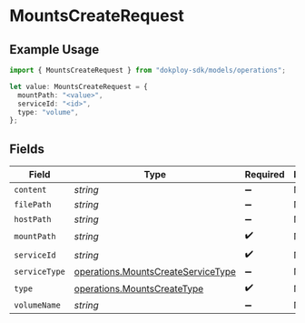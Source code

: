 # MountsCreateRequest

## Example Usage

```typescript
import { MountsCreateRequest } from "dokploy-sdk/models/operations";

let value: MountsCreateRequest = {
  mountPath: "<value>",
  serviceId: "<id>",
  type: "volume",
};
```

## Fields

| Field                                                                                    | Type                                                                                     | Required                                                                                 | Description                                                                              |
| ---------------------------------------------------------------------------------------- | ---------------------------------------------------------------------------------------- | ---------------------------------------------------------------------------------------- | ---------------------------------------------------------------------------------------- |
| `content`                                                                                | *string*                                                                                 | :heavy_minus_sign:                                                                       | N/A                                                                                      |
| `filePath`                                                                               | *string*                                                                                 | :heavy_minus_sign:                                                                       | N/A                                                                                      |
| `hostPath`                                                                               | *string*                                                                                 | :heavy_minus_sign:                                                                       | N/A                                                                                      |
| `mountPath`                                                                              | *string*                                                                                 | :heavy_check_mark:                                                                       | N/A                                                                                      |
| `serviceId`                                                                              | *string*                                                                                 | :heavy_check_mark:                                                                       | N/A                                                                                      |
| `serviceType`                                                                            | [operations.MountsCreateServiceType](../../models/operations/mountscreateservicetype.md) | :heavy_minus_sign:                                                                       | N/A                                                                                      |
| `type`                                                                                   | [operations.MountsCreateType](../../models/operations/mountscreatetype.md)               | :heavy_check_mark:                                                                       | N/A                                                                                      |
| `volumeName`                                                                             | *string*                                                                                 | :heavy_minus_sign:                                                                       | N/A                                                                                      |